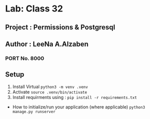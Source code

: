# Lab: Class 32

## Project : Permissions & Postgresql

## Author : LeeNa A.Alzaben

### PORT No. 8000

## Setup

1. Install Virtual `python3 -m venv .venv`
2. Activate `source .venv/bin/activate`
3. Install requirments using : `pip install -r requirements.txt`

- How to initialize/run your application (where applicable)
    `python3 manage.py runserver`
